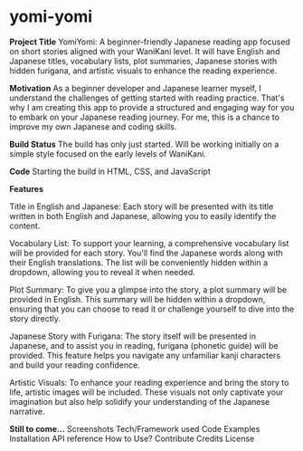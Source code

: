# yomi-yomi

**Project Title**
YomiYomi: A beginner-friendly Japanese reading app focused on short stories aligned with your WaniKani level. It will have English and Japanese titles, vocabulary lists, plot summaries, Japanese stories with hidden furigana, and artistic visuals to enhance the reading experience.

**Motivation**
As a beginner developer and Japanese learner myself, I understand the challenges of getting started with reading practice. That's why I am creating this app to provide a structured and engaging way for you to embark on your Japanese reading journey. For me, this is a chance to improve my own Japanese and coding skills.

**Build Status**
The build has only just started. Will be working initially on a simple style focused on the early levels of WaniKani. 

**Code**
Starting the build in HTML, CSS, and JavaScript

**Features**

Title in English and Japanese: Each story will be presented with its title written in both English and Japanese, allowing you to easily identify the content.

Vocabulary List: To support your learning, a comprehensive vocabulary list will be provided for each story. You'll find the Japanese words along with their English translations. The list will be conveniently hidden within a dropdown, allowing you to reveal it when needed.

Plot Summary: To give you a glimpse into the story, a plot summary will be provided in English. This summary will be hidden within a dropdown, ensuring that you can choose to read it or challenge yourself to dive into the story directly.

Japanese Story with Furigana: The story itself will be presented in Japanese, and to assist you in reading, furigana (phonetic guide) will be provided. This feature helps you navigate any unfamiliar kanji characters and build your reading confidence.

Artistic Visuals: To enhance your reading experience and bring the story to life, artistic images will be included. These visuals not only captivate your imagination but also help solidify your understanding of the Japanese narrative.

**Still to come...**
Screenshots
Tech/Framework used
Code Examples
Installation
API reference
How to Use?
Contribute
Credits
License
